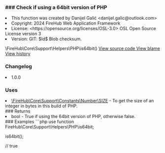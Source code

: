 <title># is64bit</title>

<code-block lang="php">
<![CDATA[function \FireHub\Core\Support\Helpers\PHP\is64bit():bool]]>
</code-block>













### ### Check if using a 64bit version of PHP



<deflist>
    <def title="Function basic info:">
        <list><li>This function was created by Danijel Galić &lt;danijel.galic@outlook.com&gt;</li><li>Copyright: 2024 FireHub Web Application Framework</li><li>License: &lt;https://opensource.org/licenses/OSL-3.0&gt; OSL Open Source License version 3</li><li>Version: GIT: $Id$ Blob checksum.</li></list>
    </def>
</deflist>

<deflist><def title="Fully Qualified Function Name:">
        \FireHub\Core\Support\Helpers\PHP\is64bit()
    </def><def title="Source code:">
        <a href="https://github.com/The-FireHub-Project/Core/blob/develop-pre-alpha-m1/src/support/helpers/php.php#L38">
            View source code
        </a>
    </def>
    <def title="Blame:">
        <a href="https://github.com/The-FireHub-Project/Core/blame/develop-pre-alpha-m1/src/support/helpers/php.php">
            View blame
        </a>
    </def>
    <def title="History:">
        <a href="https://github.com/The-FireHub-Project/Core/commits/develop-pre-alpha-m1/src/support/helpers/php.php">
            View history
        </a>
    </def></deflist>
### Changelog
<deflist>
    <def title="Version history:">
        <list><li>1.0.0</li></list>
    </def>
</deflist>


### Uses
<deflist>
    <def title="This function uses:">
        <list><li><a href="SIZE.md">\FireHub\Core\Support\Constants\Number\SIZE</a>  - <format style="italic">To get the size of an integer in bytes in this build of PHP.</format></li></list>
    </def>
</deflist>
### Returns
<deflist>
    <def title="This function returns:">
        <list><li>bool - <format style="italic">True if using the 64bit version of PHP, otherwise false.</format></li></list>
    </def>
</deflist>
### Examples
```php
use function FireHub\Core\Support\Helpers\PHP\is64bit;

is64bit();

// true
```
